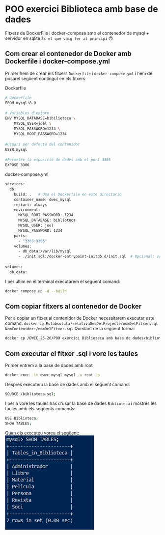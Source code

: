 # POO exercici Biblioteca amb base de dades
Fitxers de DockerFile i docker-compose amb el contenedor de mysql + servidor en sqlite `És el que vaig fer al principi` :upside_down_face: 

## Com crear el contenedor de Docker amb Dockerfile i docker-compose.yml

Primer hem de crear els fitxers `Dockerfile` i `docker-compose.yml` i hem de posarel següent contingut en els fitxers

Dockerfile
```bash
# Dockerfile
FROM mysql:8.0

# Variables d'entorn 
ENV MYSQL_DATABASE=bibilioteca \
    MYSQL_USER=joel \
    MYSQL_PASSWORD=1234 \
    MYSQL_ROOT_PASSWORD=1234

#Usuari per defecte del contenidor
USER mysql

#Permetre la exposició de dades amb el port 3306
EXPOSE 3306
```
docker-compose.yml
```bash
services:
  db:
    build: .   # Usa el Dockerfile en este directorio
    container_name: dwec_mysql
    restart: always
    environment:
      MYSQL_ROOT_PASSWORD: 1234
      MYSQL_DATABASE: biblioteca
      MYSQL_USER: joel
      MYSQL_PASSWORD: 1234
    ports:
      - "3306:3306"
    volumes:
      - db_data:/var/lib/mysql
      - ./init.sql:/docker-entrypoint-initdb.d/init.sql  # Opcional: script inicial

volumes:
  db_data:

```
I per últim en el terminal executarem el següent comand:
```bash
docker compose up -d --build
```
## Com copiar fitxers al contenedor de Docker
Per a copiar un fitxer al contenidor de Docker necessitarem executar este comand:
`docker cp Rutabsoluta/relativaDesDelProjecte/nomDelFitxer.sql NomContenidor:/nomDelFitxer.sql`
Quedant de la següent forma:
```bash
docker cp /DWEC_25-26/POO exercici Biblioteca amb base de dades/biblioteca.sql" dwec_mysql:/biblioteca.sql
```
## Com executar el fitxer .sql i vore les taules
Primer entrem a la base de dades amb root
```bash
docker exec -it dwec_mysql mysql -u root -p
```
Després executem la base de dades amb el següent comand:
```bash
SOURCE /biblioteca.sql;
```
I per a vore les taules has d'usar la base de dades `Biblioteca` i mostres les taules amb els següents comands:
```bash
USE Biblioteca;
SHOW TABLES;
```
Quan els executeu voreu el següent:
<img src="./Captura de pantalla 2025-09-24 180158.png">